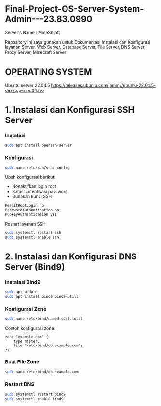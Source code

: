 # Final-Project-OS-Server-System-Admin---23.83.0990
Server's Name : MineShraft

Repository ini saya gunakan untuk Dokumentasi Instalasi dan Konfigurasi layanan Server, Web Server, Database Server, File Server, DNS Server, Proxy Server, Minecraft Server

# OPERATING SYSTEM
Ubuntu server 22.04.5 https://releases.ubuntu.com/jammy/ubuntu-22.04.5-desktop-amd64.iso

# 1. Instalasi dan Konfigurasi SSH Server

### Instalasi
```bash
sudo apt install openssh-server
```
### Konfigurasi 
```bash
sudo nano /etc/ssh/sshd_config
```

Ubah konfigurasi berikut:
- Nonaktifkan login root
- Batasi autentikasi password
- Gunakan kunci SSH

```bash
PermitRootLogin no
PasswordAuthentication no
PubkeyAuthentication yes
```

Restart layanan SSH:
```bash
sudo systemctl restart ssh
sudo systemctl enable ssh
```
# 2. Instalasi dan Konfigurasi DNS Server (Bind9)

### Instalasi Bind9
```bash
sudo apt update
sudo apt install bind9 bind9-utils
```

### Konfigurasi Zone
```bash
sudo nano /etc/bind/named.conf.local
```

Contoh konfigurasi zone:
```
zone "example.com" {
    type master;
    file "/etc/bind/db.example.com";
};
```

### Buat File Zone
```bash
sudo nano /etc/bind/db.example.com
```

### Restart DNS
```bash
sudo systemctl restart bind9
sudo systemctl enable bind9
```
